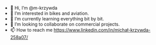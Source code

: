 - 👋 Hi, I’m @m-krzywda
- 👀 I’m interested in bikes and aviation.
- 🌱 I’m currently learning everything bit by bit.
- 💞️ I’m looking to collaborate on commercial projects.
- 📫 How to reach me https://www.linkedin.com/in/michał-krzywda-258a07/

<!---
m-krzywda/m-krzywda is a ✨ special ✨ repository because its `README.md` (this file) appears on your GitHub profile.
You can click the Preview link to take a look at your changes.
--->
